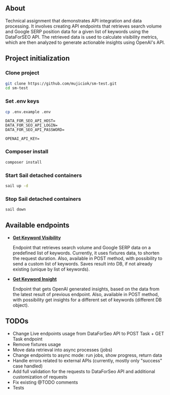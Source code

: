 ## About

Technical assignment that demonstrates API integration and data processing. It involves creating API endpoints that retrieves search volume and Google SERP position data for a given list of keywords using the DataForSEO API. The retrieved data is used to calculate visibility metrics, which are then analyzed to generate actionable insights using OpenAI's API.

## Project initialization

### Clone project
```bash
git clone https://github.com/mujiciok/sm-test.git
cd sm-test
```

### Set .env keys
```bash
cp .env.example .env
```
```dotenv
DATA_FOR_SEO_API_HOST=
DATA_FOR_SEO_API_LOGIN=
DATA_FOR_SEO_API_PASSWORD=

OPENAI_API_KEY=
```

### Composer install
```bash
composer install
```

### Start Sail detached containers
```bash
sail up -d
```

### Stop Sail detached containers
```bash
sail down
```

## Available endpoints

- [**Get Keyword Visibility**](http://localhost/api/keyword-visibility)

    Endpoint that retrieves search volume and Google SERP data on a predefined list of keywords. Currently, it uses fixtures data, to shorten the request duration.
    Also, available in POST method, with possibility to send a custom list of keywords.
    Saves result into DB, if not already existing (unique by list of keywords).

- [**Get Keyword Insight**](http://localhost/api/keyword-insight)

    Endpoint that gets OpenAI generated insights, based on the data from the latest result of previous endpoint.
    Also, available in POST method, with possibility get insights for a different set of keywords (different DB object).

## TODOs

- Change Live endpoints usage from DataForSeo API to POST Task + GET Task endpoint
- Remove fixtures usage
- Move data retrieval into async processes (jobs)
- Change endpoints to async mode: run jobs, show progress, return data
- Handle errors related to external APIs (currently, mostly only "success" case handled)
- Add full validation for the requests to DataForSeo API and additional customization of requests
- Fix existing @TODO comments
- Tests
